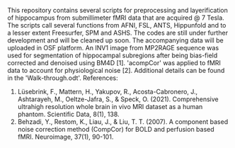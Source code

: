 This repository contains several scripts for preprocessing and layerification of hippocampus from submillimeter fMRI data that are acquired @ 7 Tesla. The scripts call several functions from AFNI, FSL, ANTS, Hippunfold and to a lesser extent Freesurfer, SPM and ASHS. The codes are still under further development and will be cleaned up soon. The accompanying data will be uploaded in OSF platform.
An INV1 image from MP2RAGE sequence was used for segmentation of hippocampal subregions after being bias-field corrected and denoised using BM4D [1]. 'acompCor' was applied to fMRI data to account for physiological noise [2]. Additional details can be found in the 'Walk-through.odt'.
References:
1.	Lüsebrink, F., Mattern, H., Yakupov, R., Acosta-Cabronero, J., Ashtarayeh, M., Oeltze-Jafra, S., & Speck, O. (2021). Comprehensive ultrahigh resolution whole brain in vivo MRI dataset as a human phantom. Scientific Data, 8(1), 138.
2.	Behzadi, Y., Restom, K., Liau, J., & Liu, T. T. (2007). A component based noise correction method (CompCor) for BOLD and perfusion based fMRI. Neuroimage, 37(1), 90-101.

